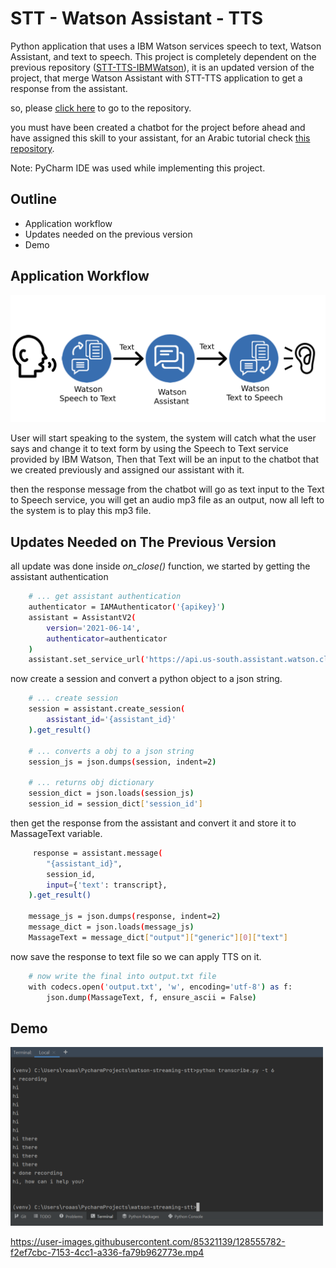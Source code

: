 # STT - Watson Assistant - TTS

Python application that uses a IBM Watson services speech to text, Watson Assistant, and text to speech. This project is completely dependent on the previous repository ([STT-TTS-IBMWatson](https://github.com/AlolyanRoaa/STT-TTS-IBMWatson)), it is an updated version of the project, that merge Watson Assistant with STT-TTS application to get a response from the assistant.

so, please [click here](https://github.com/AlolyanRoaa/STT-TTS-IBMWatson) to go to the repository.


you must have been created a chatbot for the project before ahead and have assigned this skill to your assistant, for an Arabic tutorial check [this repository](https://github.com/shaimadotcom/ibm_watson_assistant).


Note: PyCharm IDE was used while implementing this project.

## Outline

- Application workflow
- Updates needed on the previous version
- Demo


## Application Workflow


![workflow](https://github.com/AlolyanRoaa/STT-WatsonAssistant-TTS/blob/main/images/workflow.png "Workflow of STT-Watson Assistant-TTS application")


User will start speaking to the system, the system will catch what the user says and change it to text form by using the Speech to Text service provided by IBM Watson, ​Then that Text will be an input to the chatbot that we created previously and assigned our assistant with it.


then the response message from the chatbot will go as text input to the Text to Speech service, you will get an audio mp3 file as an output, now all left to the system is to play this mp3 file.



## Updates Needed on The Previous Version

all update was done inside *on_close()* function, we started by getting the assistant authentication

```bash
    # ... get assistant authentication
    authenticator = IAMAuthenticator('{apikey}')
    assistant = AssistantV2(
        version='2021-06-14',
        authenticator=authenticator
    )
    assistant.set_service_url('https://api.us-south.assistant.watson.cloud.ibm.com')
```

now create a session and convert a python object to a json string.


```bash 
    # ... create session
    session = assistant.create_session(
        assistant_id='{assistant_id}'
    ).get_result()
    
    # ... converts a obj to a json string
    session_js = json.dumps(session, indent=2)
    
    # ... returns obj dictionary
    session_dict = json.loads(session_js)
    session_id = session_dict['session_id']
```


then get the response from the assistant and convert it and store it to MassageText variable.


```bash 
     response = assistant.message(
        "{assistant_id}",
        session_id,
        input={'text': transcript},
    ).get_result()

    message_js = json.dumps(response, indent=2)
    message_dict = json.loads(message_js)
    MassageText = message_dict["output"]["generic"][0]["text"]
```


now save the response to text file so we can apply TTS on it.


```bash
    # now write the final into output.txt file
    with codecs.open('output.txt', 'w', encoding='utf-8') as f:
        json.dump(MassageText, f, ensure_ascii = False)
```


## Demo


<img src="https://github.com/AlolyanRoaa/STT-WatsonAssistant-TTS/blob/main/images/DemoPic.PNG" width="500">


https://user-images.githubusercontent.com/85321139/128555782-f2ef7cbc-7153-4cc1-a336-fa79b962773e.mp4






